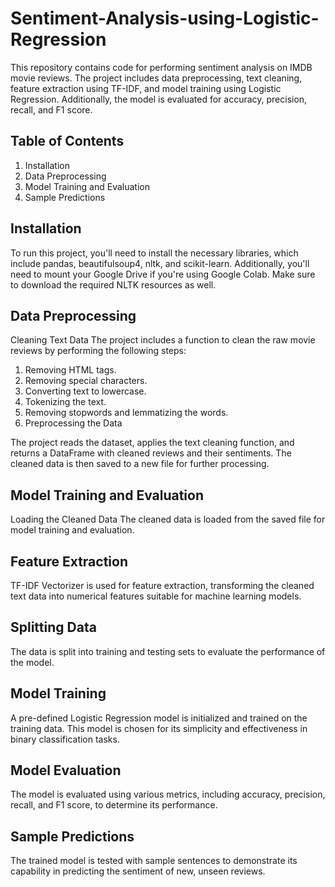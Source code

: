 # Sentiment-Analysis-using-Logistic-Regression

This repository contains code for performing sentiment analysis on IMDB movie reviews. The project includes data preprocessing, text cleaning, feature extraction using TF-IDF, and model training using Logistic Regression. Additionally, the model is evaluated for accuracy, precision, recall, and F1 score.

## Table of Contents
1. Installation
2. Data Preprocessing
3. Model Training and Evaluation
4. Sample Predictions

## Installation
To run this project, you'll need to install the necessary libraries, which include pandas, beautifulsoup4, nltk, and scikit-learn. Additionally, you'll need to mount your Google Drive if you're using Google Colab. Make sure to download the required NLTK resources as well.

## Data Preprocessing
Cleaning Text Data
The project includes a function to clean the raw movie reviews by performing the following steps:

1. Removing HTML tags.
2. Removing special characters.
3. Converting text to lowercase.
4. Tokenizing the text.
5. Removing stopwords and lemmatizing the words.
6. Preprocessing the Data

The project reads the dataset, applies the text cleaning function, and returns a DataFrame with cleaned reviews and their sentiments. The cleaned data is then saved to a new file for further processing.

## Model Training and Evaluation
Loading the Cleaned Data
The cleaned data is loaded from the saved file for model training and evaluation.

## Feature Extraction
TF-IDF Vectorizer is used for feature extraction, transforming the cleaned text data into numerical features suitable for machine learning models.

## Splitting Data
The data is split into training and testing sets to evaluate the performance of the model.

## Model Training
A pre-defined Logistic Regression model is initialized and trained on the training data. This model is chosen for its simplicity and effectiveness in binary classification tasks.

## Model Evaluation
The model is evaluated using various metrics, including accuracy, precision, recall, and F1 score, to determine its performance.

## Sample Predictions
The trained model is tested with sample sentences to demonstrate its capability in predicting the sentiment of new, unseen reviews.
